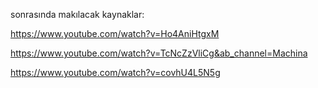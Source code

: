 sonrasında makılacak kaynaklar:

https://www.youtube.com/watch?v=Ho4AniHtgxM

https://www.youtube.com/watch?v=TcNcZzVliCg&ab_channel=Machina

https://www.youtube.com/watch?v=covhU4L5N5g
